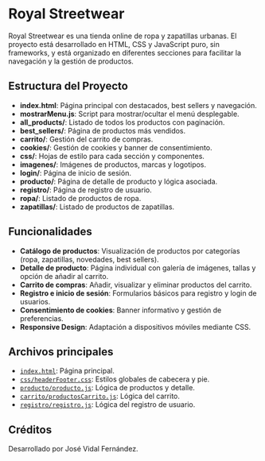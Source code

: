 # Royal Streetwear

Royal Streetwear es una tienda online de ropa y zapatillas urbanas. El proyecto está desarrollado en HTML, CSS y JavaScript puro, sin frameworks, y está organizado en diferentes secciones para facilitar la navegación y la gestión de productos.

## Estructura del Proyecto

- **index.html**: Página principal con destacados, best sellers y navegación.
- **mostrarMenu.js**: Script para mostrar/ocultar el menú desplegable.
- **all_products/**: Listado de todos los productos con paginación.
- **best_sellers/**: Página de productos más vendidos.
- **carrito/**: Gestión del carrito de compras.
- **cookies/**: Gestión de cookies y banner de consentimiento.
- **css/**: Hojas de estilo para cada sección y componentes.
- **imagenes/**: Imágenes de productos, marcas y logotipos.
- **login/**: Página de inicio de sesión.
- **producto/**: Página de detalle de producto y lógica asociada.
- **registro/**: Página de registro de usuario.
- **ropa/**: Listado de productos de ropa.
- **zapatillas/**: Listado de productos de zapatillas.

## Funcionalidades

- **Catálogo de productos**: Visualización de productos por categorías (ropa, zapatillas, novedades, best sellers).
- **Detalle de producto**: Página individual con galería de imágenes, tallas y opción de añadir al carrito.
- **Carrito de compras**: Añadir, visualizar y eliminar productos del carrito.
- **Registro e inicio de sesión**: Formularios básicos para registro y login de usuarios.
- **Consentimiento de cookies**: Banner informativo y gestión de preferencias.
- **Responsive Design**: Adaptación a dispositivos móviles mediante CSS.

## Archivos principales

- [`index.html`](index.html): Página principal.
- [`css/headerFooter.css`](css/headerFooter.css): Estilos globales de cabecera y pie.
- [`producto/producto.js`](producto/producto.js): Lógica de productos y detalle.
- [`carrito/productosCarrito.js`](carrito/productosCarrito.js): Lógica del carrito.
- [`registro/registro.js`](registro/registro.js): Lógica del registro de usuario.



## Créditos

Desarrollado por José Vidal Fernández.  

